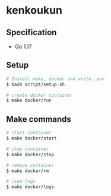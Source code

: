 # kenkoukun

## Specification

- Go 1.17

## Setup

```bash
# Install make, docker and write .env
$ bash script/setup.sh

# create docker container
$ make docker/run
```

## Make commands

```bash
# start container
$ make docker/start

# stop container
$ make docker/stop

# remove container
$ make docker/rm

# view logs
$ make docker/logs
```
